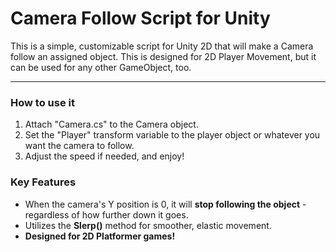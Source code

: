 # Camera Follow Script for Unity

This is a simple, customizable script for Unity 2D that will make a Camera follow an assigned object. This is designed for 2D Player Movement, but it can be used for any other GameObject, too.

---

### How to use it
1. Attach "Camera.cs" to the Camera object.
2. Set the "Player" transform variable to the player object or whatever you want the camera to follow.
3. Adjust the speed if needed, and enjoy!

### Key Features
- When the camera's Y position is 0, it will **stop following the object** - regardless of how further down it goes.
- Utilizes the **Slerp()** method for smoother, elastic movement.
- **Designed for 2D Platformer games!**
